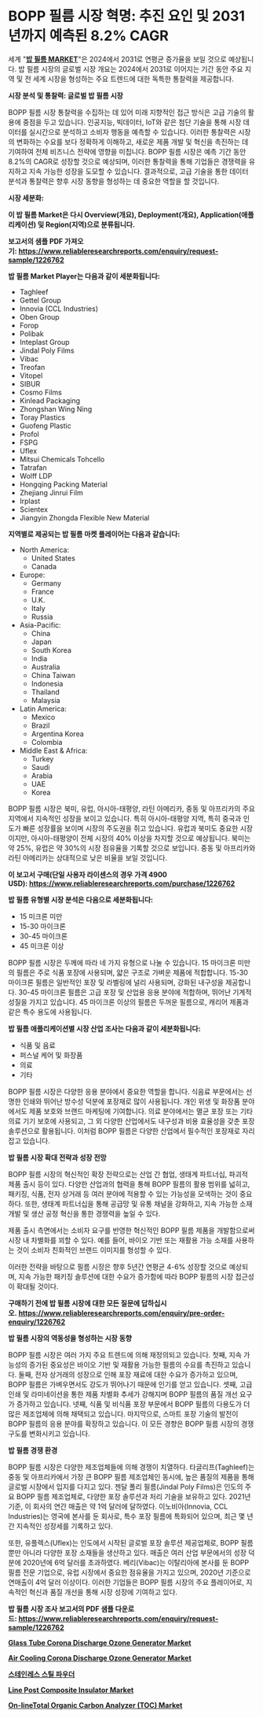 <p><h1>BOPP 필름 시장 혁명: 추진 요인 및 2031년까지 예측된 8.2% CAGR</h1></p><p>세계 "<strong><a href="https://www.reliableresearchreports.com/bopp-films-r1226762?utm_campaign=105&utm_medium=8&utm_source=Github&utm_content=ia&utm_term=08122024&utm_id=bopp-films">밥 필름 MARKET</a></strong>"은 2024에서 2031로 연평균 증가율을 보일 것으로 예상됩니다. 밥 필름 시장의 글로벌 시장 개요는 2024에서 2031로 이어지는 기간 동안 주요 지역 및 전 세계 시장을 형성하는 주요 트렌드에 대한 독특한 통찰력을 제공합니다.</p>
<p><strong>시장 분석 및 통찰력: 글로벌 밥 필름 시장</strong></p>
<p><p>BOPP 필름 시장 통찰력을 수집하는 데 있어 미래 지향적인 접근 방식은 고급 기술의 활용에 중점을 두고 있습니다. 인공지능, 빅데이터, IoT와 같은 첨단 기술을 통해 시장 데이터를 실시간으로 분석하고 소비자 행동을 예측할 수 있습니다. 이러한 통찰력은 시장의 변화하는 수요를 보다 정확하게 이해하고, 새로운 제품 개발 및 혁신을 촉진하는 데 기여하여 전체 비즈니스 전략에 영향을 미칩니다. BOPP 필름 시장은 예측 기간 동안 8.2%의 CAGR로 성장할 것으로 예상되며, 이러한 통찰력을 통해 기업들은 경쟁력을 유지하고 지속 가능한 성장을 도모할 수 있습니다. 결과적으로, 고급 기술을 통한 데이터 분석과 통찰력은 향후 시장 동향을 형성하는 데 중요한 역할을 할 것입니다.</p><a href="%7CAUTHORITHY_DOMAIN_URL%7C?utm_campaign=105&utm_medium=8&utm_source=Github&utm_content=ia&utm_term=08122024&utm_id=bopp-films"></a></p>
<p><strong>시장 세분화:</strong></p>
<p><strong>이 밥 필름 Market은 다시 Overview(개요), Deployment(개요), Application(애플리케이션) 및 Region(지역)으로 분류됩니다.</strong></p>
<p><strong>보고서의 샘플 PDF 가져오기:&nbsp;<a href="https://www.reliableresearchreports.com/enquiry/request-sample/1226762?utm_campaign=105&utm_medium=8&utm_source=Github&utm_content=ia&utm_term=08122024&utm_id=bopp-films">https://www.reliableresearchreports.com/enquiry/request-sample/1226762</a></strong><strong></strong></p>
<p><strong>밥 필름 Market Player는 다음과 같이 세분화됩니다:</strong></p>
<p><ul><li>Taghleef</li><li>Gettel Group</li><li>Innovia (CCL Industries)</li><li>Oben Group</li><li>Forop</li><li>Polibak</li><li>Inteplast Group</li><li>Jindal Poly Films</li><li>Vibac</li><li>Treofan</li><li>Vitopel</li><li>SIBUR</li><li>Cosmo Films</li><li>Kinlead Packaging</li><li>Zhongshan Wing Ning</li><li>Toray Plastics</li><li>Guofeng Plastic</li><li>Profol</li><li>FSPG</li><li>Uflex</li><li>Mitsui Chemicals Tohcello</li><li>Tatrafan</li><li>Wolff LDP</li><li>Hongqing Packing Material</li><li>Zhejiang Jinrui Film</li><li>Irplast</li><li>Scientex</li><li>Jiangyin Zhongda Flexible New Material</li></ul></p>
<p><strong>지역별로 제공되는 밥 필름 마켓 플레이어는 다음과 같습니다:</strong></p>
<p><ul>
    <li>
        North America:
        <ul>
            <li>United States</li>
            <li>Canada</li>
        </ul>
    </li>
    <li>
        Europe:
        <ul>
            <li>Germany</li>
            <li>France</li>
            <li>U.K.</li>
            <li>Italy</li>
            <li>Russia</li>
        </ul>
    </li>
    <li>
        Asia-Pacific:
        <ul>
            <li>China</li>
            <li>Japan</li>
            <li>South Korea</li>
            <li>India</li>
            <li>Australia</li>
            <li>China Taiwan</li>
            <li>Indonesia</li>
            <li>Thailand</li>
            <li>Malaysia</li>
        </ul>
    </li>
    <li>
        Latin America:
        <ul>
            <li>Mexico</li>
            <li>Brazil</li>
            <li>Argentina Korea</li>
            <li>Colombia</li>
        </ul>
    </li>
    <li>
        Middle East & Africa:
        <ul>
            <li>Turkey</li>
            <li>Saudi</li>
            <li>Arabia</li>
            <li>UAE</li>
            <li>Korea</li>
        </ul>
    </li>
    </ul></p>
<p><p>BOPP 필름 시장은 북미, 유럽, 아시아-태평양, 라틴 아메리카, 중동 및 아프리카의 주요 지역에서 지속적인 성장을 보이고 있습니다. 특히 아시아-태평양 지역, 특히 중국과 인도가 빠른 성장률을 보이며 시장의 주도권을 쥐고 있습니다. 유럽과 북미도 중요한 시장이지만, 아시아-태평양이 전체 시장의 40% 이상을 차지할 것으로 예상됩니다. 북미는 약 25%, 유럽은 약 30%의 시장 점유율을 기록할 것으로 보입니다. 중동 및 아프리카와 라틴 아메리카는 상대적으로 낮은 비율을 보일 것입니다.</p></p>
<p><strong>이 보고서 구매(단일 사용자 라이센스의 경우 가격 4900 USD):&nbsp;<a href="https://www.reliableresearchreports.com/purchase/1226762?utm_campaign=105&utm_medium=8&utm_source=Github&utm_content=ia&utm_term=08122024&utm_id=bopp-films">https://www.reliableresearchreports.com/purchase/1226762</a></strong></p>
<p><strong>밥 필름 유형별 시장 분석은 다음으로 세분화됩니다:</strong></p>
<p><ul><li>15 미크론 미만</li><li>15-30 마이크론</li><li>30-45 마이크론</li><li>45 미크론 이상</li></ul></p>
<p><p>BOPP 필름 시장은 두께에 따라 네 가지 유형으로 나눌 수 있습니다. 15 마이크론 미만의 필름은 주로 식품 포장에 사용되며, 얇은 구조로 가벼운 제품에 적합합니다. 15-30 마이크론 필름은 일반적인 포장 및 라벨링에 널리 사용되며, 강화된 내구성을 제공합니다. 30-45 마이크론 필름은 고급 포장 및 산업용 응용 분야에 적합하며, 뛰어난 기계적 성질을 가지고 있습니다. 45 마이크론 이상의 필름은 두꺼운 필름으로, 캐리어 제품과 같은 특수 용도에 사용됩니다.</p></p>
<p><strong>밥 필름 애플리케이션별 시장 산업 조사는 다음과 같이 세분화됩니다:</strong></p>
<p><ul><li>식품 및 음료</li><li>퍼스널 케어 및 화장품</li><li>의료</li><li>기타</li></ul></p>
<p><p>BOPP 필름 시장은 다양한 응용 분야에서 중요한 역할을 합니다. 식음료 부문에서는 선명한 인쇄와 뛰어난 방수성 덕분에 포장재로 많이 사용됩니다. 개인 위생 및 화장품 분야에서도 제품 보호와 브랜드 마케팅에 기여합니다. 의료 분야에서는 멸균 포장 또는 기타 의료 기기 보호에 사용되고, 그 외 다양한 산업에서도 내구성과 비용 효율성을 갖춘 포장 솔루션으로 활용됩니다. 이처럼 BOPP 필름은 다양한 산업에서 필수적인 포장재로 자리잡고 있습니다.</p></p>
<p><strong>밥 필름 시장 확대 전략과 성장 전망</strong></p>
<p><p>BOPP 필름 시장의 혁신적인 확장 전략으로는 산업 간 협업, 생태계 파트너십, 파괴적 제품 출시 등이 있다. 다양한 산업과의 협력을 통해 BOPP 필름의 활용 범위를 넓히고, 패키징, 식품, 전자 상거래 등 여러 분야에 적용할 수 있는 가능성을 모색하는 것이 중요하다. 또한, 생태계 파트너십을 통해 공급망 및 유통 채널을 강화하고, 지속 가능한 소재 개발 및 생산 공정 혁신을 통한 경쟁력을 높일 수 있다. </p><p>제품 출시 측면에서는 소비자 요구를 반영한 혁신적인 BOPP 필름 제품을 개발함으로써 시장 내 차별화를 꾀할 수 있다. 예를 들어, 바이오 기반 또는 재활용 가능 소재를 사용하는 것이 소비자 친화적인 브랜드 이미지를 형성할 수 있다. </p><p>이러한 전략을 바탕으로 필름 시장은 향후 5년간 연평균 4-6% 성장할 것으로 예상되며, 지속 가능한 패키징 솔루션에 대한 수요가 증가함에 따라 BOPP 필름의 시장 접근성이 확대될 것이다.</p></p>
<p><strong>구매하기 전에 밥 필름 시장에 대한 모든 질문에 답하십시오.&nbsp;<a href="https://www.reliableresearchreports.com/enquiry/pre-order-enquiry/1226762?utm_campaign=105&utm_medium=8&utm_source=Github&utm_content=ia&utm_term=08122024&utm_id=bopp-films">https://www.reliableresearchreports.com/enquiry/pre-order-enquiry/1226762</a></strong><strong></strong></p>
<p><strong>밥 필름 시장의 역동성을 형성하는 시장 동향</strong></p>
<p><p>BOPP 필름 시장은 여러 가지 주요 트렌드에 의해 재정의되고 있습니다. 첫째, 지속 가능성의 증가된 중요성은 바이오 기반 및 재활용 가능한 필름의 수요를 촉진하고 있습니다. 둘째, 전자 상거래의 성장으로 인해 포장 재료에 대한 수요가 증가하고 있으며, BOPP 필름은 가벼우면서도 강도가 뛰어나기 때문에 인기를 얻고 있습니다. 셋째, 고급 인쇄 및 라미네이션을 통한 제품 차별화 추세가 강해지며 BOPP 필름의 품질 개선 요구가 증가하고 있습니다. 넷째, 식품 및 비식품 포장 부문에서 BOPP 필름의 다용도가 더 많은 제조업체에 의해 채택되고 있습니다. 마지막으로, 스마트 포장 기술의 발전이 BOPP 필름의 응용 분야를 확장하고 있습니다. 이 모든 경향은 BOPP 필름 시장의 경쟁 구도를 변화시키고 있습니다.</p></p>
<p><strong>밥 필름 경쟁 환경</strong></p>
<p><p>BOPP 필름 시장은 다양한 제조업체들에 의해 경쟁이 치열하다. 타글리프(Taghleef)는 중동 및 아프리카에서 가장 큰 BOPP 필름 제조업체인 동시에, 높은 품질의 제품을 통해 글로벌 시장에서 입지를 다지고 있다. 젠달 폴리 필름(Jindal Poly Films)은 인도의 주요 BOPP 필름 제조업체로, 다양한 포장 솔루션과 처리 기술을 보유하고 있다. 2021년 기준, 이 회사의 연간 매출은 약 1억 달러에 달하였다. 이노비아(Innovia, CCL Industries)는 영국에 본사를 둔 회사로, 특수 포장 필름에 특화되어 있으며, 최근 몇 년 간 지속적인 성장세를 기록하고 있다.</p><p>또한, 유플렉스(Uflex)는 인도에서 시작된 글로벌 포장 솔루션 제공업체로, BOPP 필름뿐만 아니라 다양한 포장 소재들을 생산하고 있다. 매출은 여러 산업 부문에서의 성장 덕분에 2020년에 6억 달러를 초과하였다. 베리(Vibac)는 이탈리아에 본사를 둔 BOPP 필름 전문 기업으로, 유럽 시장에서 중요한 점유율을 가지고 있으며, 2020년 기준으로 연매출이 4억 달러 이상이다. 이러한 기업들은 BOPP 필름 시장의 주요 플레이어로, 지속적인 혁신과 품질 개선을 통해 시장 성장에 기여하고 있다.</p></p>
<p><strong>밥 필름 시장 조사 보고서의 PDF 샘플 다운로드:&nbsp;<a href="https://www.reliableresearchreports.com/enquiry/request-sample/1226762?utm_campaign=105&utm_medium=8&utm_source=Github&utm_content=ia&utm_term=08122024&utm_id=bopp-films">https://www.reliableresearchreports.com/enquiry/request-sample/1226762</a></strong></p>
<p><strong><p><a href="https://www.linkedin.com/pulse/global-glass-tube-corona-discharge-ozone-generator-market-djyac?utm_campaign=105&utm_medium=8&utm_source=Github&utm_content=ia&utm_term=08122024&utm_id=bopp-films">Glass Tube Corona Discharge Ozone Generator Market</a></p><p><a href="https://www.linkedin.com/pulse/acomprehensive-analysis-air-cooling-corona-discharge-ozone-generator-lurlc?utm_campaign=105&utm_medium=8&utm_source=Github&utm_content=ia&utm_term=08122024&utm_id=bopp-films">Air Cooling Corona Discharge Ozone Generator Market</a></p><p><a href="https://github.com/laholand/Market-Research-Report-List-6/blob/main/969259227350.md?utm_campaign=105&utm_medium=8&utm_source=Github&utm_content=ia&utm_term=08122024&utm_id=bopp-films">스테인레스 스틸 파우더</a></p><p><a href="https://issuu.com/reportprime-2/docs/line-post-composite-insulator-market-size-2030.ppt?utm_campaign=105&utm_medium=8&utm_source=Github&utm_content=ia&utm_term=08122024&utm_id=bopp-films">Line Post Composite Insulator Market</a></p><p><a href="https://github.com/arionmp/Market-Research-Report-List-5/blob/main/on-linetotal-organic-carbon-analyzer-toc-market.md?utm_campaign=105&utm_medium=8&utm_source=Github&utm_content=ia&utm_term=08122024&utm_id=bopp-films">On-lineTotal Organic Carbon Analyzer (TOC) Market</a></p></strong></p>
